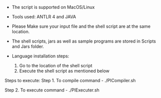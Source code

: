
- The script is supported on MacOS/Linux

- Tools used: ANTLR 4 and JAVA

- Please Make sure your input file and the shell script are at the same location.

- The shell scripts, jars as well as sample programs are stored in Scripts and Jars folder.

- Language installation steps:
	1. Go to the location of the shell script
	2. Execute the shell script as mentioned below

Steps to execute:
Step 1. To compile
command - ./PICompiler.sh <Filename>

Step 2. To execute
command - ./PIExecuter.sh <NameOFIntermediateFile>
